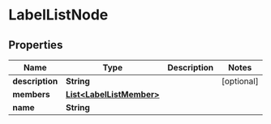 
# LabelListNode

## Properties
Name | Type | Description | Notes
------------ | ------------- | ------------- | -------------
**description** | **String** |  |  [optional]
**members** | [**List&lt;LabelListMember&gt;**](LabelListMember.md) |  | 
**name** | **String** |  | 



